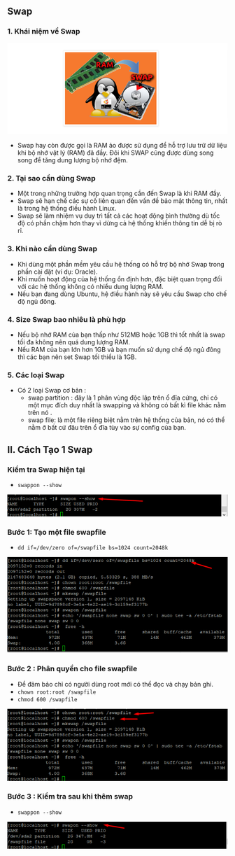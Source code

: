 ## Swap
### 1. Khái niệm về Swap
<img src="img/swap.png">

- Swap hay còn được gọi là RAM ảo được sử dụng để hỗ trợ lưu trữ dữ liệu khi bộ nhớ vật lý (RAM) đã đầy. Đôi khi SWAP cũng được dùng song song để tăng dung lượng bộ nhớ đệm.
### 2. Tại sao cần dùng Swap
- Một trong những trường hợp quan trọng cần đến Swap là khi RAM đầy.
- Swap sẽ hạn chế các sự cố liên quan đến vấn đề bảo mật thông tin, nhất là trong hệ thống điều hành Linux.
- Swap sẽ làm nhiệm vụ duy trì tất cả các hoạt động bình thường dù tốc độ có phần chậm hơn thay vì dừng cả hệ thống khiến thông tin dễ bị rò rỉ.
### 3. Khi nào cần dùng Swap
- Khi dùng một phần mềm yêu cầu hệ thống có hỗ trợ bộ nhớ Swap trong phần cài đặt (ví dụ: Oracle).
- Khi muốn hoạt động của hệ thống ổn định hơn, đặc biệt quan trọng đối với các hệ thống không có nhiều dung lượng RAM.
- Nếu bạn đang dùng Ubuntu, hệ điều hành này sẽ yêu cầu Swap cho chế độ ngủ đông.
### 4. Size Swap bao nhiêu là phù hợp
- Nếu bộ nhớ RAM của bạn thấp như 512MB hoặc 1GB thì tốt nhất là swap tối đa không nên quá dung lượng RAM.
- Nếu RAM của bạn lớn hơn 1GB và bạn muốn sử dụng chế độ ngủ đông thì các bạn nên set Swap tối thiểu là 1GB.
### 5. Các loại Swap
- Có 2 loại Swap cơ bản :
    + swap partition : đây là 1 phân vùng độc lập trên ổ đĩa cứng, chỉ có một mục đích duy nhất là swapping và không có bất kì file khác nằm trên nó .
    + swap file: là một file riêng biệt nằm trên hệ thống của bản, nó có thể nằm ở bất cứ đâu trên ổ đĩa tùy vào sự config của bạn.

## II. Cách Tạo 1 Swap
### Kiểm tra Swap hiện tại
- `swappon --show`
<img src="img/sw1.png">

### Bước 1: Tạo một file swapfile
- `dd if=/dev/zero of=/swapfile bs=1024 count=2048k`
<img src="img/sw2.png">

### Bước 2 : Phân quyền cho file swapfile
- Để đảm bảo chỉ có người dùng root mới có thể đọc và chạy bản ghi.
- `chown root:root /swapfile`
- `chmod 600 /swapfile   `
<img src="img/sw3.png">


### Bước 3 : Kiểm tra sau khi thêm swap
- `swappon --show`
<img src="img/sw4.png">